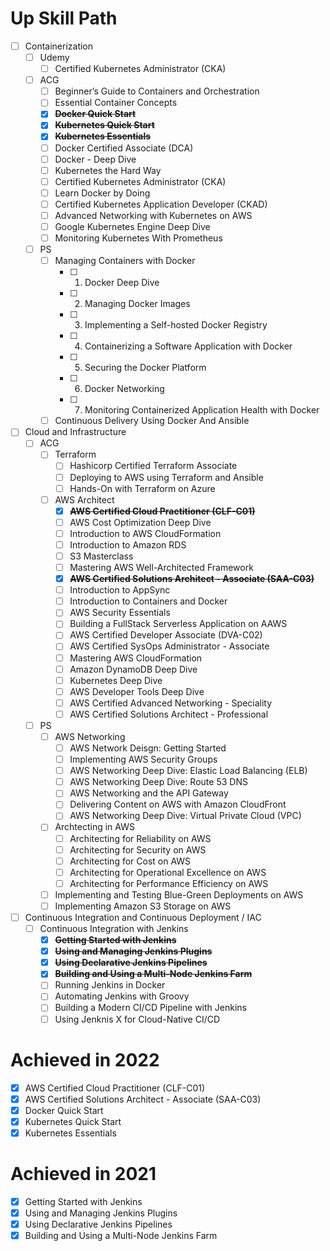 # Up Skill Path
- [ ] Containerization
	- [ ] Udemy
		- [ ] Certified Kubernetes Administrator (CKA)
	- [ ] ACG
		- [ ] Beginner’s Guide to Containers and Orchestration
		- [ ] Essential Container Concepts
		- [x] **~~Docker Quick Start~~**
		- [x] **~~Kubernetes Quick Start~~**
		- [x] **~~Kubernetes Essentials~~**
		- [ ] Docker Certified Associate (DCA)
		- [ ] Docker - Deep Dive
		- [ ] Kubernetes the Hard Way
		- [ ] Certified Kubernetes Administrator (CKA)
		- [ ] Learn Docker by Doing
		- [ ] Certified Kubernetes Application Developer (CKAD)
		- [ ] Advanced Networking with Kubernetes on AWS
		- [ ] Google Kubernetes Engine Deep Dive
		- [ ] Monitoring Kubernetes With Prometheus

	- [ ] PS
		- [ ] Managing Containers with Docker
			- [ ] 01. Docker Deep Dive
			- [ ] 02. Managing Docker Images
			- [ ] 03. Implementing a Self-hosted Docker Registry
			- [ ] 04. Containerizing a Software Application with Docker
			- [ ] 05. Securing the Docker Platform
			- [ ] 06. Docker Networking
			- [ ] 07. Monitoring Containerized Application Health with Docker
		- [ ] Continuous Delivery Using Docker And Ansible
- [ ] Cloud and Infrastructure
	- [ ] ACG
		- [ ] Terraform
			- [ ] Hashicorp Certified Terraform Associate
			- [ ] Deploying to AWS using Terraform and Ansible
			- [ ] Hands-On with Terraform on Azure
		- [ ] AWS Architect
			- [x] **~~AWS Certified Cloud Practitioner (CLF-C01)~~**
			- [ ] AWS Cost Optimization Deep Dive
			- [ ] Introduction to AWS CloudFormation
			- [ ] Introduction to Amazon RDS
			- [ ] S3 Masterclass
			- [ ] Mastering AWS Well-Architected Framework
			- [x] **~~AWS Certified Solutions Architect - Associate (SAA-C03)~~**
			- [ ] Introduction to AppSync
			- [ ] Introduction to Containers and Docker
			- [ ] AWS Security Essentials
			- [ ] Building a FullStack Serverless Application on AAWS
			- [ ] AWS Certified Developer Associate (DVA-C02)
			- [ ] AWS Certified SysOps Administrator - Associate
			- [ ] Mastering AWS CloudFormation
			- [ ] Amazon DynamoDB Deep Dive
			- [ ] Kubernetes Deep Dive
			- [ ] AWS Developer Tools Deep Dive
			- [ ] AWS Certified Advanced Networking - Speciality
			- [ ] AWS Certified Solutions Architect - Professional
	- [ ] PS
		- [ ] AWS Networking
			- [ ] AWS Network Deisgn: Getting Started
			- [ ] Implementing AWS Security Groups
			- [ ] AWS Networking Deep Dive: Elastic Load Balancing (ELB)
			- [ ] AWS Networking Deep Dive: Route 53 DNS
			- [ ] AWS Networking and the API Gateway
			- [ ] Delivering Content on AWS with Amazon CloudFront
			- [ ] AWS Networking Deep Dive: Virtual Private Cloud (VPC)
		- [ ] Archtecting in AWS
			- [ ] Architecting for Reliability on AWS
			- [ ] Architecting for Security on AWS
			- [ ] Architecting for Cost on AWS
			- [ ] Architecting for Operational Excellence on AWS
			- [ ] Architecting for Performance Efficiency on AWS
		- [ ] Implementing and Testing Blue-Green Deployments on AWS
		- [ ] Implementing Amazon S3 Storage on AWS
- [ ] Continuous Integration and Continuous Deployment / IAC
	- [ ] Continuous Integration with Jenkins
		- [x] **~~Getting Started with Jenkins~~**
		- [x] **~~Using and Managing Jenkins Plugins~~**
		- [x] **~~Using Declarative Jenkins Pipelines~~**
		- [x] **~~Building and Using a Multi-Node Jenkins Farm~~**
		- [ ] Running Jenkins in Docker
		- [ ] Automating Jenkins with Groovy
		- [ ] Building a Modern CI/CD Pipeline with Jenkins
		- [ ] Using Jenknis X for Cloud-Native CI/CD

# Achieved in 2022
- [x] AWS Certified Cloud Practitioner (CLF-C01)
- [x] AWS Certified Solutions Architect - Associate (SAA-C03)
- [x] Docker Quick Start
- [x] Kubernetes Quick Start
- [x] Kubernetes Essentials

# Achieved in 2021
- [x] Getting Started with Jenkins
- [x] Using and Managing Jenkins Plugins
- [x] Using Declarative Jenkins Pipelines
- [x] Building and Using a Multi-Node Jenkins Farm
